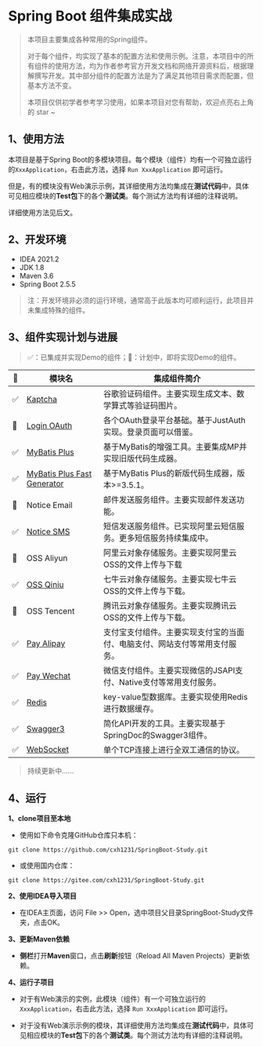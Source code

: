 # Spring Boot 组件集成实战

> 本项目主要集成各种常用的Spring组件。
> 
> 对于每个组件，均实现了基本的配置方法和使用示例。注意，本项目中的所有组件的使用方法，均为作者参考官方开发文档和网络开源资料后，根据理解撰写开发。其中部分组件的配置方法是为了满足其他项目需求而配置，但基本方法不变。
> 
> 本项目仅供初学者参考学习使用，如果本项目对您有帮助，欢迎点亮右上角的 star ~

## 1、使用方法

本项目是基于Spring Boot的多模块项目。每个模块（组件）均有一个可独立运行的`XxxApplication`，右击此方法，选择 `Run XxxApplication` 即可运行。

但是，有的模块没有Web演示示例，其详细使用方法均集成在**测试代码**中，具体可见相应模块的**Test包**下的各个**测试类**。每个测试方法均有详细的注释说明。

详细使用方法见后文。

## 2、开发环境

+ IDEA 2021.2
+ JDK 1.8
+ Maven 3.6
+ Spring Boot 2.5.5

> 注：开发环境非必须的运行环境，通常高于此版本均可顺利运行，此项目并未集成特殊的组件。

## 3、组件实现计划与进展

> ✅：已集成并实现Demo的组件；🎉：计划中，即将实现Demo的组件。

| 🚩 | 模块名                      | 集成组件简介                                                       |
|-----|--------------------------- |-----------------------------------------------------------------|
| ✅ | [Kaptcha](./study-captcha) | 谷歌验证码组件。主要实现生成文本、数学算式等验证码图片。                 |
| 🎉 | [Login OAuth](./study-login-oauth) | 各个OAuth登录平台基础。基于JustAuth实现。登录页面可以借鉴。     |
| ✅ | [MyBatis Plus](./study-mybatis-plus) | 基于MyBatis的增强工具。主要集成MP并实现旧版代码生成器。 |
| ✅ | [MyBatis Plus Fast Generator](./study-mybatis-plus-fast-generator) | 基于MyBatis Plus的新版代码生成器，版本>=3.5.1。 |
| 🎉 | Notice Email | 邮件发送服务组件。主要实现邮件发送功能。 |
| ✅ | [Notice SMS](./study-notice-sms) | 短信发送服务组件。已实现阿里云短信服务。更多短信服务持续集成中。 |
| 🎉 | OSS Aliyun | 阿里云对象存储服务。主要实现阿里云OSS的文件上传与下载 |
| ✅ | [OSS Qiniu](./study-oss-qiniu) | 七牛云对象存储服务。主要实现七牛云OSS的文件上传与下载。 |
| 🎉 | OSS Tencent | 腾讯云对象存储服务。主要实现腾讯云OSS的文件上传与下载。|
| ✅ | [Pay Alipay](./study-pay-alipay) | 支付宝支付组件。主要实现支付宝的当面付、电脑支付、网站支付等常用支付服务。 |
| ✅ | [Pay Wechat](./study-pay-wechat) | 微信支付组件。主要实现微信的JSAPI支付、Native支付等常用支付服务。 |
| ✅ | [Redis](./study-redis) | key-value型数据库。主要实现使用Redis进行数据缓存。 |
| ✅ | [Swagger3](./study-swagger3) | 简化API开发的工具。主要实现基于SpringDoc的Swagger3组件。 |
| ✅ | [WebSocket](./study-websocket) | 单个TCP连接上进行全双工通信的协议。 |


> 持续更新中......

## 4、运行

**1、clone项目至本地**

+ 使用如下命令克隆GitHub仓库只本机：

```
git clone https://github.com/cxh1231/SpringBoot-Study.git
```

+ 或使用国内仓库：

```
git clone https://gitee.com/cxh1231/SpringBoot-Study.git
```

**2、使用IDEA导入项目**

+ 在IDEA主页面，访问 File >> Open，选中项目父目录SpringBoot-Study文件夹，点击OK。

**3、更新Maven依赖**

+ **侧栏**打开**Maven**窗口，点击**刷新**按钮（Reload All Maven Projects）更新依赖。

**4、运行子项目**

+ 对于有Web演示的实例，此模块（组件）有一个可独立运行的`XxxApplication`，右击此方法，选择 `Run XxxApplication` 即可运行。

+ 对于没有Web演示示例的模块，其详细使用方法均集成在**测试代码**中，具体可见相应模块的**Test包**下的各个**测试类**。每个测试方法均有详细的注释说明。